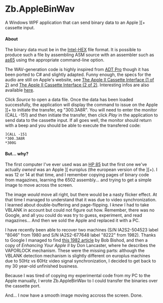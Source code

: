 Zb.AppleBinWav
==============
A Windows WPF application that can send binary data to an Apple ][+ cassette input.

#### About

The binary data must be in the [Intel-HEX](http://en.wikipedia.org/wiki/Intel_HEX) file format. It is possible to produce such a file by assembling ASM source with an assembler such as [as65](http://www.kingswood-consulting.co.uk/assemblers/) using the appropriate command-line option.

The WAV-generation code is highly inspired from [ADT Pro](http://adtpro.sourceforge.net/index.html) though it has been ported to C# and slightly adapted. Funny enough, the specs for the audio are still on Apple's website, see [The Apple II Cassette Interface (1 of 2)](http://support.apple.com/kb/TA40730) and [The Apple II Cassette Interface (2 of 2)](http://support.apple.com/kb/TA40737). Interesting infos are also available [here](http://www.pagetable.com/?p=32).

Click *Source* to open a data file. Once the data has been loaded successfully, the application will display the command to issue on the Apple ][+ to initiate the transfer, eg "300.3A8R". You will need to enter the monitor (CALL -151) and then initiate the transfer, then click *Play* in the application to send data to the cassette input. If all goes well, the monitor should return with a beep and you should be able to execute the transfered code:

```
]CALL -151
*300.3A8R
*300G
```

#### But... why?

The first computer I've ever used was an [HP 85](http://oldcomputers.net/hp85.html) but the first one we've actually *owned* was an Apple ][ europlus (the european version of the ][+). I was 12 or 14 at that time, and I remember copying pages of binary code from magazines, learning the 6502 assembly... and trying to get a simple image to move across the screen.

The image *would* move all right, but there would be a nasty flicker effect. At that time I managed to understand that it was due to video synchronization. I learned about double-buffering and page-flipping. I *knew* I had to take VBLANK in account but could not figure out how. Remember, there was no Google, and all you could do was try to guess, experiment, and read magazines... And then we sold the Apple and replaced it with a PC.

I have recently been able to recover two machines (S/N IA2S2-504523 label "8046" from 1980 and S/N IA2S2-677648 label "8222" from 1982). Thanks to Google I managed to find [this 1982 article](http://rich12345.tripod.com/aiivideo/softalk.html) by Bob Bishod, and then a copy of *Enhancing Your Apple II* by Don Lancaster, where he describes the VAPORLOCK mechanism. These were the missing parts: although the VBLANK detection mechanism is slightly different on europlus machines due to 50Hz vs 60Hz video signal synchronization, I decided to get back to my 30 year-old unfinished business.

Because I was tired of copying my experimental code from my PC to the Apple manually, I wrote Zb.AppleBinWav to I could transfer the binaries over the cassette port.

And... I now have a smooth image moving accross the screen. Done.
